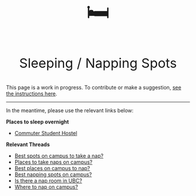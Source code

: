 
#

<p align="center" style="font-size:60px;">🛏️</p>
<p align="center" style="font-size:36px;">Sleeping / Napping Spots</p>

This page is a work in progress. To contribute or make a suggestion, [see the instructions here](../../index.md#contributing).

---

In the meantime, please use the relevant links below:




**Places to sleep overnight**

- [Commuter Student Hostel](https://vancouver.housing.ubc.ca/other-housing/commuter-student-hostel/)


**Relevant Threads**

- [Best spots on campus to take a nap?](https://www.reddit.com/r/UBC/comments/py1cdj/best_spots_on_campus_to_take_a_nap/)
- [Places to take naps on campus?](https://www.reddit.com/r/UBC/comments/y994wd/places_to_take_naps_on_campus/)
- [Best places on campus to nap?](https://www.reddit.com/r/UBC/comments/t4k007/best_places_on_campus_to_nap/)
- [Best napping spots on campus?](https://www.reddit.com/r/UBC/comments/fggmes/best_napping_spots_on_campus/)
- [Is there a nap room in UBC?](https://www.reddit.com/r/UBC/comments/xg4gvd/is_there_a_nap_room_in_ubc/)
- [Where to nap on campus?](https://www.reddit.com/r/UBC/comments/118coxc/where_to_nap_on_campus/)